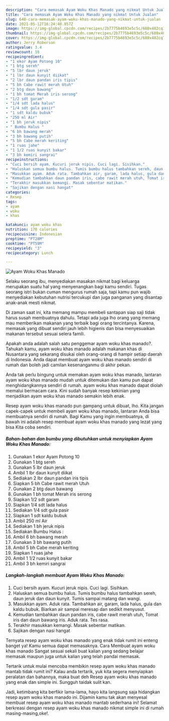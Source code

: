 ```yaml
---
description: "Cara memasak Ayam Woku Khas Manado yang nikmat Untuk Jualan"
title: "Cara memasak Ayam Woku Khas Manado yang nikmat Untuk Jualan"
slug: 648-cara-memasak-ayam-woku-khas-manado-yang-nikmat-untuk-jualan
date: 2021-05-12T16:24:48.857Z
image: https://img-global.cpcdn.com/recipes/2b7775b4693e5c5c/680x482cq70/ayam-woku-khas-manado-foto-resep-utama.jpg
thumbnail: https://img-global.cpcdn.com/recipes/2b7775b4693e5c5c/680x482cq70/ayam-woku-khas-manado-foto-resep-utama.jpg
cover: https://img-global.cpcdn.com/recipes/2b7775b4693e5c5c/680x482cq70/ayam-woku-khas-manado-foto-resep-utama.jpg
author: Jerry Roberson
ratingvalue: 3.4
reviewcount: 10
recipeingredient:
- "1 ekor Ayam Potong 10"
- "1 btg sereh"
- "5 lbr daun jeruk"
- "1 lbr daun kunyit diikat"
- "2 lbr daun pandan iris tipis"
- "5 bh Cabe rawit merah Utuh"
- "2 btg daun bawang"
- "1 bh tomat Merah iris serong"
- "1/2 sdt garam"
- "1/4 sdt lada halus"
- "1/4 sdt gula pasir"
- "1 sdt kaldu bubuk"
- "250 ml Air"
- "1 bh jeruk nipis"
- " Bumbu Halus "
- "6 bh bawang merah"
- "3 bh bawang putih"
- "5 bh Cabe merah keriting"
- "1 ruas jahe"
- "1 1/2 ruas kunyit bakar"
- "3 bh kemiri sangrai"
recipeinstructions:
- "Cuci bersih ayam. Kucuri jeruk nipis. Cuci lagi. Sisihkan."
- "Haluskan semua bumbu halus. Tumis bumbu halus tambahkan sereh, daun jeruk dan daun kunyit. Tumis sampai matang dan wangi."
- "Masukkan ayam. Aduk rata. Tambahkan air, garam, lada halus, gula dan kaldu bubuk. Biarkan air sampai meresap dan sedikit menyusut."
- "Kemudian tambahkan daun pandan iris, cabe rawit merah utuh, Tomat iris dan daun bawang iris. Aduk rata. Tes rasa."
- "Terakhir masukkan kemangi. Masak sebentar matikan."
- "Sajikan dengan nasi hangat"
categories:
- Resep
tags:
- ayam
- woku
- khas

katakunci: ayam woku khas 
nutrition: 170 calories
recipecuisine: Indonesian
preptime: "PT28M"
cooktime: "PT59M"
recipeyield: "3"
recipecategory: Lunch

---
```



![Ayam Woku Khas Manado](https://img-global.cpcdn.com/recipes/2b7775b4693e5c5c/680x482cq70/ayam-woku-khas-manado-foto-resep-utama.jpg)

Selaku seorang ibu, menyediakan masakan nikmat bagi keluarga merupakan suatu hal yang menyenangkan bagi kamu sendiri. Tugas seorang istri bukan cuman mengurus rumah saja, tapi kamu pun wajib menyediakan kebutuhan nutrisi tercukupi dan juga panganan yang disantap anak-anak mesti nikmat.

Di zaman  saat ini, kita memang mampu membeli santapan siap saji tidak harus susah membuatnya dahulu. Tetapi ada juga lho orang yang memang mau memberikan makanan yang terbaik bagi orang tercintanya. Karena, memasak yang dibuat sendiri jauh lebih higienis dan bisa menyesuaikan makanan tersebut sesuai selera famili. 



Apakah anda adalah salah satu penggemar ayam woku khas manado?. Tahukah kamu, ayam woku khas manado adalah makanan khas di Nusantara yang sekarang disukai oleh orang-orang di hampir setiap daerah di Indonesia. Anda dapat membuat ayam woku khas manado sendiri di rumah dan boleh jadi camilan kesenanganmu di akhir pekan.

Anda tak perlu bingung untuk memakan ayam woku khas manado, lantaran ayam woku khas manado mudah untuk ditemukan dan kamu pun dapat menghidangkannya sendiri di rumah. ayam woku khas manado dapat diolah memalui bermacam cara. Kini sudah banyak resep kekinian yang menjadikan ayam woku khas manado semakin lebih enak.

Resep ayam woku khas manado pun gampang untuk dibuat, lho. Kita jangan capek-capek untuk membeli ayam woku khas manado, lantaran Anda bisa membuatnya sendiri di rumah. Bagi Kamu yang ingin membuatnya, di bawah ini adalah resep membuat ayam woku khas manado yang lezat yang bisa Kita coba sendiri.

<!--inarticleads1-->

##### Bahan-bahan dan bumbu yang dibutuhkan untuk menyiapkan Ayam Woku Khas Manado:

1. Gunakan 1 ekor Ayam Potong 10
1. Gunakan 1 btg sereh
1. Gunakan 5 lbr daun jeruk
1. Ambil 1 lbr daun kunyit diikat
1. Sediakan 2 lbr daun pandan iris tipis
1. Siapkan 5 bh Cabe rawit merah Utuh
1. Gunakan 2 btg daun bawang
1. Gunakan 1 bh tomat Merah iris serong
1. Siapkan 1/2 sdt garam
1. Siapkan 1/4 sdt lada halus
1. Sediakan 1/4 sdt gula pasir
1. Siapkan 1 sdt kaldu bubuk
1. Ambil 250 ml Air
1. Sediakan 1 bh jeruk nipis
1. Sediakan  Bumbu Halus :
1. Ambil 6 bh bawang merah
1. Gunakan 3 bh bawang putih
1. Ambil 5 bh Cabe merah keriting
1. Siapkan 1 ruas jahe
1. Ambil 1 1/2 ruas kunyit bakar
1. Ambil 3 bh kemiri sangrai




<!--inarticleads2-->

##### Langkah-langkah membuat Ayam Woku Khas Manado:

1. Cuci bersih ayam. Kucuri jeruk nipis. Cuci lagi. Sisihkan.
1. Haluskan semua bumbu halus. Tumis bumbu halus tambahkan sereh, daun jeruk dan daun kunyit. Tumis sampai matang dan wangi.
1. Masukkan ayam. Aduk rata. Tambahkan air, garam, lada halus, gula dan kaldu bubuk. Biarkan air sampai meresap dan sedikit menyusut.
1. Kemudian tambahkan daun pandan iris, cabe rawit merah utuh, Tomat iris dan daun bawang iris. Aduk rata. Tes rasa.
1. Terakhir masukkan kemangi. Masak sebentar matikan.
1. Sajikan dengan nasi hangat




Ternyata resep ayam woku khas manado yang enak tidak rumit ini enteng banget ya! Kamu semua dapat memasaknya. Cara Membuat ayam woku khas manado Sangat sesuai sekali buat kalian yang sedang belajar memasak maupun juga untuk kalian yang telah pandai memasak.

Tertarik untuk mulai mencoba membikin resep ayam woku khas manado mantab tidak rumit ini? Kalau anda tertarik, yuk kita segera menyiapkan peralatan dan bahannya, maka buat deh Resep ayam woku khas manado yang enak dan simple ini. Sungguh taidak sulit kan. 

Jadi, ketimbang kita berfikir lama-lama, hayo kita langsung saja hidangkan resep ayam woku khas manado ini. Dijamin kamu tak akan menyesal membuat resep ayam woku khas manado mantab sederhana ini! Selamat berkreasi dengan resep ayam woku khas manado nikmat simple ini di rumah masing-masing,oke!.

